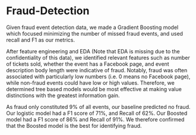 # Fraud-Detection

Given fraud event detection data, we made a Gradient Boosting model which focused minimizing the number of missed fraud events, and used recall and F1 as our metrics.

After feature engineering and EDA (Note that EDA is missing due to the confidentiality of this data), we identified relevant features such as number of tickets sold, whether the event has a Facebook page, and event description body length were indicative of fraud. Notably, fraud was often associated with particularly low numbers (i.e. 0 means no Facebook page), while non-fraud events could have low or high values. Therefore, we determined tree based models would be most effective at making value distinctions with the greatest information gain. 

As fraud only constituted 9% of all events, our baseline predicted no fraud. Our logistic model had a F1 score of 71%, and Recall of 62%. Our Boosted model had a F1 score of 86% and Recall of 91%. We therefore confirmed that the Boosted model is the best for identifying fraud.
